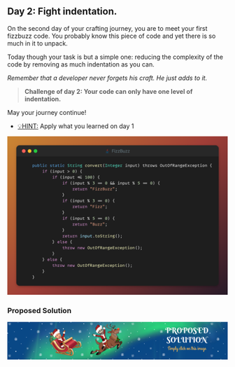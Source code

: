 ## Day 2: Fight indentation.

On the second day of your crafting journey, you are to meet your first fizzbuzz code. 
You probably know this piece of code and yet there is so much in it to unpack.

Today though your task is but a simple one: reducing the complexity of the code
by removing as much indentation as you can.

_Remember that a developer never forgets his craft. He just adds to it._

>**Challenge of day 2: Your code can only have one level of indentation.**

May your journey continue!

- <u>💡HINT:</u> Apply what you learned on day 1

![snippet of the day](snippet.png)

### Proposed Solution
[![Proposed Solution Guide](../../img/proposed-solution.png)](solution/step-by-step.md)